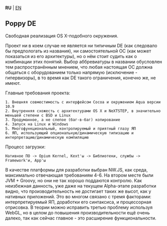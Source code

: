 **RU** | [EN](README_EN.md)

Poppy DE
--
Свободная реализация OS X-подобного окружения.

Проект ни в коем случае не является ни типичным DE (как следовало бы предпологать из названия), ни самостоятельной ОС (как может показаться из его архитектуры), но о нём стоит судить как о комбинации этих понятий. Выбор аббревиатуры в названии обусловлен тем распространённым мнением, что любая настоящая ОС должна общаться с оборудованием только напрямую (исключение - гипервизоры), в то время как DE такого ограничения, конечно же, не имеют.

Главные требования проекта:

	1. Внешняя совместимость с интерфейсом Cocoa и окружением Aqua версии 10.9
	2. Внутренняя схожесть с архитектурами OS X и NeXTSTEP, в значительно меньшей степени с BSD и Linux
	3. Продуманное, а не слепое (баг-в-баг) копирование
	4. Запуск на Linux и Windows
	5. Многофункциональный, контролируемый и приятный глазу ЯП
	6. ЯП, использующий опциональную/динамическую типизацию и интерпретацию/динамическую компиляцию

Процесс загрузки:

	Нативное ПО -> Opium Kernel, Kext'ы -> Библиотеки, службы -> Framework'и, App'ы

В качестве платформы для разработки выбран NW.JS, как среда, максимально отвечающая требованиям 4-6. На втором месте были JVM + Groovy, но они не так хорошо поддаются контролю. Как неизбежная данность, уже даже на текущем Alpha-этапе разработки видно, что производительность не достигает таких же высот, как у нативных приложений. Это во многом связано с тремя факторами: интерпретируемый ЯП, доработки его синтаксиса, и процессорная отрисовка. В теории можно исправить третью проблему используя WebGL, но в целом до повышения производительности ещё очень далеко, так как сейчас главное - это расширение функциональности.
